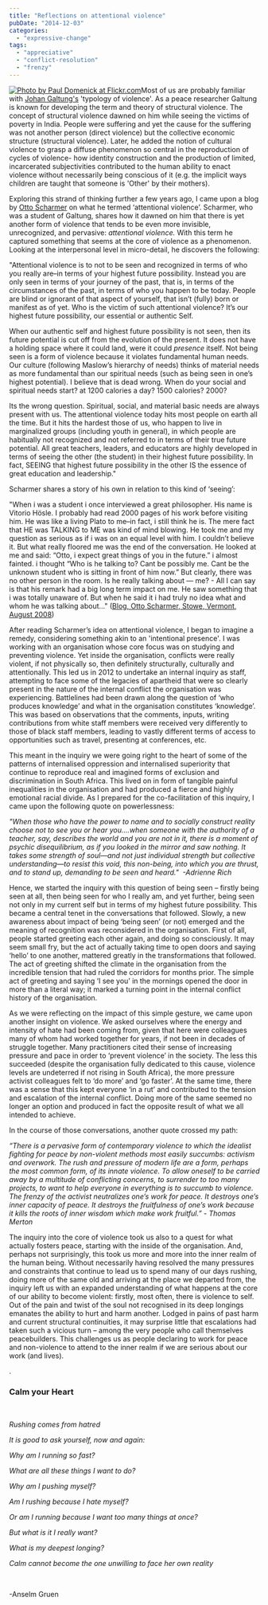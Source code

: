 ```yaml
---
title: "Reflections on attentional violence"
pubDate: "2014-12-03"
categories: 
  - "expressive-change"
tags: 
  - "appreciative"
  - "conflict-resolution"
  - "frenzy"
---
```



[![](https://organizationunbound.org/wp-content/uploads/2014/12/147AttentionalViolenceFull.jpg "Photo by Paul Domenick at Flickr.com")](https://www.flickr.com/photos/pdomenick/9886007863/)Most of us are probably familiar with [Johan Galtung's](https://www.galtung-institut.de/home/johan-galtung/) 'typology of violence'. As a peace researcher Galtung is known for developing the term and theory of structural violence. The concept of structural violence dawned on him while seeing the victims of poverty in India. People were suffering and yet the cause for the suffering was not another person (direct violence) but the collective economic structure (structural violence). Later, he added the notion of cultural violence to grasp a diffuse phenomenon so central in the reproduction of cycles of violence- how identity construction and the production of limited, incarcerated subjectivities contributed to the human ability to enact violence without necessarily being conscious of it (e.g. the implicit ways children are taught that someone is 'Other' by their mothers).

Exploring this strand of thinking further a few years ago, I came upon a blog by [Otto Scharmer](http://www.ottoscharmer.com/) on what he termed ‘attentional violence’. Scharmer, who was a student of Galtung, shares how it dawned on him that there is yet another form of violence that tends to be even more invisible, unrecognized, and pervasive: _attentional violence._ With this term he captured something that seems at the core of violence as a phenomenon. Looking at the interpersonal level in micro-detail, he discovers the following:

"Attentional violence is to not to be seen and recognized in terms of who you really are–in terms of your highest future possibility. Instead you are only seen in terms of your journey of the past, that is, in terms of the circumstances of the past, in terms of who you happen to be today. People are blind or ignorant of that aspect of yourself, that isn’t (fully) born or manifest as of yet. Who is the victim of such attentional violence? It’s our highest future possibility, our essential or authentic Self.

When our authentic self and highest future possibility is not seen, then its future potential is cut off from the evolution of the present. It does not have a holding space where it could land, were it could _presence_ itself. Not being seen is a form of violence because it violates fundamental human needs. Our culture (following Maslow’s hierarchy of needs) thinks of material needs as more fundamental than our spiritual needs (such as being seen in one’s highest potential). I believe that is dead wrong. When do your social and spiritual needs start? at 1200 calories a day? 1500 calories? 2000?

Its the wrong question. Spiritual, social, and material basic needs are always present with us. The attentional violence today hits most people on earth all the time. But it hits the hardest those of us, who happen to live in marginalized groups (including youth in general), in which people are habitually not recognized and not referred to in terms of their true future potential. All great teachers, leaders, and educators are highly developed in terms of seeing the other (the student) in their highest future possibility. In fact, SEEING that highest future possibility in the other IS the essence of great education and leadership."

Scharmer shares a story of his own in relation to this kind of ‘seeing’:

"When i was a student i once interviewed a great philosopher. His name is Vitorio Hösle. I probably had read 2000 pages of his work before visiting him. He was like a living Plato to me–in fact, i still think he is. The mere fact that HE was TALKING to ME was kind of mind blowing. He took me and my question as serious as if i was on an equal level with him. I couldn’t believe it. But what really floored me was the end of the conversation. He looked at me and said: “Otto, i expect great things of you in the future.” i almost fainted. i thought “Who is he talking to? Cant be possibly me. Cant be the unknown student who is sitting in front of him now.” But clearly, there was no other person in the room. Is he really talking about — me? - All I can say is that his remark had a big long term impact on me. He saw something that i was totally unaware of. But when he said it i had truly no idea what and whom he was talking about…" ([Blog, Otto Scharmer, Stowe, Vermont, August 2008](http://www.blog.ottoscharmer.com/?p=18))

After reading Scharmer’s idea on attentional violence, I began to imagine a remedy, considering something akin to an 'intentional presence'. I was working with an organisation whose core focus was on studying and preventing violence. Yet inside the organisation, conflicts were really violent, if not physically so, then definitely structurally, culturally and attentionally. This led us in 2012 to undertake an internal inquiry as staff, attempting to face some of the legacies of apartheid that were so clearly present in the nature of the internal conflict the organisation was experiencing. Battlelines had been drawn along the question of ‘who produces knowledge’ and what in the organisation constitutes ‘knowledge’. This was based on observations that the comments, inputs, writing contributions from white staff members were received very differently to those of black staff members, leading to vastly different terms of access to opportunities such as travel, presenting at conferences, etc.

This meant in the inquiry we were going right to the heart of some of the patterns of internalised oppression and internalised superiority that continue to reproduce real and imagined forms of exclusion and discrimination in South Africa. This lived on in form of tangible painful inequalities in the organisation and had produced a fierce and highly emotional racial divide. As I prepared for the co-facilitation of this inquiry, I came upon the following quote on powerlessness:

_"When those who have the power to name and to socially construct reality choose not to see you or hear you….when someone with the authority of a teacher, say, describes the world and you are not in it, there is a moment of psychic disequilibrium, as if you looked in the mirror and saw nothing. It takes some strength of soul—and not just individual strength but collective understanding—to resist this void, this non-being, into which you are thrust, and to stand up, demanding to be seen and heard."  -Adrienne Rich_

Hence, we started the inquiry with this question of being seen – firstly being seen at all, then being seen for who I really am, and yet further, being seen not only in my current self but in terms of my highest future possibility. This became a central tenet in the conversations that followed. Slowly, a new awareness about impact of being ‘being seen’ (or not) emerged and the meaning of recognition was reconsidered in the organisation. First of all, people started greeting each other again, and doing so consciously. It may seem small fry, but the act of actually taking time to open doors and saying ‘hello’ to one another, mattered greatly in the transformations that followed. The act of greeting shifted the climate in the organisation from the incredible tension that had ruled the corridors for months prior. The simple act of greeting and saying ‘I see you’ in the mornings opened the door in more than a literal way; it marked a turning point in the internal conflict history of the organisation.

As we were reflecting on the impact of this simple gesture, we came upon another insight on violence. We asked ourselves where the energy and intensity of hate had been coming from, given that here were colleagues many of whom had worked together for years, if not been in decades of struggle together. Many practitioners cited their sense of increasing pressure and pace in order to ‘prevent violence’ in the society. The less this succeeded (despite the organisation fully dedicated to this cause, violence levels are undeterred if not rising in South Africa), the more pressure activist colleagues felt to ‘do more’ and ‘go faster’. At the same time, there was a sense that this kept everyone ‘in a rut’ and contributed to the tension and escalation of the internal conflict. Doing more of the same seemed no longer an option and produced in fact the opposite result of what we all intended to achieve.

In the course of those conversations, another quote crossed my path: 

_“There is a pervasive form of contemporary violence to which the idealist fighting for peace by non-violent methods most easily succumbs: activism and overwork. The rush and pressure of modern life are a form, perhaps the most common form, of its innate violence. To allow oneself to be carried away by a multitude of conflicting concerns, to surrender to too many projects, to want to help everyone in everything is to succumb to violence. The frenzy of the activist neutralizes one’s work for peace. It destroys one’s inner capacity of peace. It destroys the fruitfulness of one’s work because it kills the roots of inner wisdom which make work fruitful.” - Thomas Merton_

The inquiry into the core of violence took us also to a quest for what actually fosters peace, starting with the inside of the organisation. And, perhaps not surprisingly, this took us more and more into the inner realm of the human being. Without necessarily having resolved the many pressures and constraints that continue to lead us to spend many of our days rushing, doing more of the same old and arriving at the place we departed from, the inquiry left us with an expanded understanding of what happens at the core of our ability to become violent: firstly, most often, there is violence to self. Out of the pain and twist of the soul not recognised in its deep longings emanates the ability to hurt and harm another. Lodged in pains of past harm and current structural continuities, it may surprise little that escalations had taken such a vicious turn – among the very people who call themselves peacebuilders. This challenges us as people declaring to work for peace and non-violence to attend to the inner realm if we are serious about our work (and lives). 

.

### Calm your Heart

 

_Rushing comes from hatred_

_It is good to ask yourself, now and again:_

_Why am I running so fast?_

_What are all these things I want to do?_

_Why am I pushing myself?_

_Am I rushing because I hate myself?_

_Or am I running because I want too many things at once?_

_But what is it I really want?_

_What is my deepest longing?_

_Calm cannot become the one unwilling to face her own reality_

 

\-Anselm Gruen
